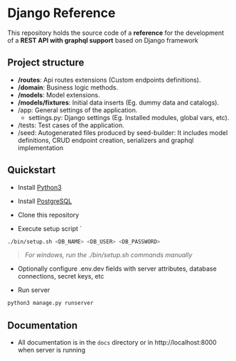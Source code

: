 # Django Reference

This repository holds the source code of a **reference** for the development of a **REST API with graphql support** based on Django framework

## Project structure

-   **/routes**: Api routes extensions (Custom endpoints definitions).
-   **/domain**: Business logic methods.
-   **/models**: Model extensions.
-   **/models/fixtures**: Initial data inserts (Eg. dummy data and catalogs).
-   /app: General settings of the application.
    -   settings.py: Django settings (Eg. Installed modules, global vars, etc).
-   /tests: Test cases of the application.
-   /seed: Autogenerated files produced by seed-builder: It includes model definitions, CRUD endpoint creation, serializers and graphql implementation

## Quickstart

-   Install [Python3](https://www.python.org/downloads/)
-   Install [PostgreSQL](https://www.postgresqltutorial.com/postgresql-getting-started/)
-   Clone this repository
    
-   Execute setup script `
```bash
./bin/setup.sh <DB_NAME> <DB_USER> <DB_PASSWORD>
```
>   *For windows, run the ./bin/setup.sh commands manually*

-   Optionally configure .env.dev fields with server attributes, database connections, secret keys, etc

-   Run server
```bash
python3 manage.py runserver
```

## Documentation

-   All documentation is in the `docs` directory or ìn http://localhost:8000 when server is running